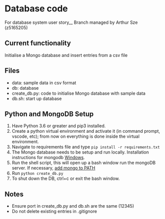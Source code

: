 # Database code
For database system user story__
Branch managed by Arthur Sze (z5165205)
## Current functionality
Initialise a Mongo database and insert entries from a csv file
## Files
- data: sample data in csv format
- db: database
- create_db.py: code to initialise Mongo database with sample data
- db.sh: start up database

## Python and MongoDB Setup
1. Have Python 3.6 or greater and pip3 installed.
2. Create a python virtual environment and activate it (in command prompt, vscode, etc); from now on everything is done inside the virtual environment.
3. Navigate to requirements file and type ```pip install -r requirements.txt```
4. The Mongo database needs to be setup and run locally. Installation instructions for mongodb [Windows](https://docs.mongodb.com/manual/tutorial/install-mongodb-on-windows/).
5. Run the shell script, this will open up a bash window run the mongoDB server. If necessary, [add mongo to PATH](https://dangphongvanthanh.wordpress.com/2017/06/12/add-mongos-bin-folder-to-the-path-environment-variable/)
6. Run ```python create_db.py```
7. To shut down the DB, ctrl+c or exit the bash window.

## Notes
- Ensure port in create_db.py and db.sh are the same (12345)
- Do not delete existing entries in .gitignore
